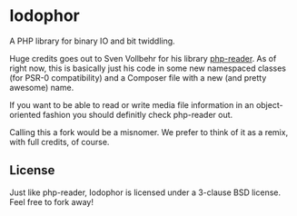 # Iodophor
A PHP library for binary IO and bit twiddling.

Huge credits goes out to Sven Vollbehr for his library [php-reader](http://code.google.com/p/php-reader/). As of right now, this is basically just his code in some new namespaced classes (for PSR-0 compatibility) and a Composer file with a new (and pretty awesome) name.

If you want to be able to read or write media file information in an object-oriented fashion you should definitly check php-reader out.

Calling this a fork would be a misnomer. We prefer to think of it as a remix, with full credits, of course.

## License
Just like php-reader, Iodophor is licensed under a 3-clause BSD license. Feel free to fork away!